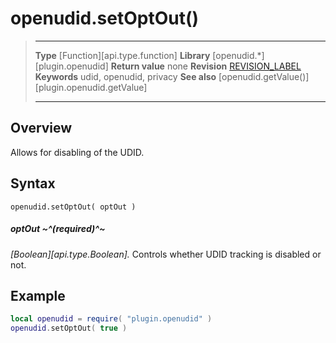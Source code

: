 # openudid.setOptOut()

> --------------------- ------------------------------------------------------------------------------------------
> __Type__              [Function][api.type.function]
> __Library__           [openudid.*][plugin.openudid]
> __Return value__      none
> __Revision__          [REVISION_LABEL](REVISION_URL)
> __Keywords__          udid, openudid, privacy
> __See also__          [openudid.getValue()][plugin.openudid.getValue]
> --------------------- ------------------------------------------------------------------------------------------


## Overview

Allows for disabling of the UDID.


## Syntax

	openudid.setOptOut( optOut )

##### optOut ~^(required)^~
_[Boolean][api.type.Boolean]._ Controls whether UDID tracking is disabled or not.


## Example

``````lua
local openudid = require( "plugin.openudid" )
openudid.setOptOut( true )
``````